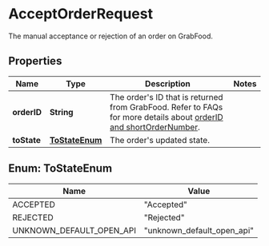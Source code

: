 

# AcceptOrderRequest

The manual acceptance or rejection of an order on GrabFood. 

## Properties

| Name | Type | Description | Notes |
|------------ | ------------- | ------------- | -------------|
|**orderID** | **String** | The order&#39;s ID that is returned from GrabFood. Refer to FAQs for more details about [orderID and shortOrderNumber](#section/Order/What&#39;s-the-difference-between-orderID-and-shortOrderNumber). |  |
|**toState** | [**ToStateEnum**](#ToStateEnum) | The order&#39;s updated state. |  |



## Enum: ToStateEnum

| Name | Value |
|---- | -----|
| ACCEPTED | &quot;Accepted&quot; |
| REJECTED | &quot;Rejected&quot; |
| UNKNOWN_DEFAULT_OPEN_API | &quot;unknown_default_open_api&quot; |



